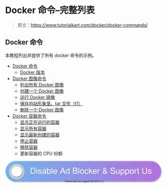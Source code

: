 # Docker 命令–完整列表

> 原文：<https://www.tutorialkart.com/docker/docker-commands/>

## Docker 命令

本教程列出并提供了所有 docker 命令的示例。

*   [Docker 命令](#Docker-Commands)
    *   [Docker 版本](#Docker-Version)
*   [Docker 图像命令](#Docker-Image-Commands)
    *   [列出所有 Docker 图像](#List-all-Docker-Images)
    *   [创建一个 Docker 图像](#Create-a-Docker-Image)
    *   [运行 Docker 镜像](#Run-a-Docker-image)
    *   [保存坞站形象至。tar 文件〔t1〕](#Save-Docker-Image-to-tar-file)
    *   [删除一个 Docker 图像](#Remove-a-Docker-image)
*   [Docker 容器命令](#Docker-Container-Commands)
    *   [显示正在运行的容器](#Show-Running-Containers)
    *   [显示所有容器](#Show-All-Containers)
    *   [显示最新创建的容器](#Show-Latest-Created-Container)
    *   [停止容器](#Stop-Container)
    *   [移除容器](#Remove-Container)
    *   更新容器的 CPU 份额

[![](img/925da31b32d6bc3827932f6c8afb11bb.png)](https://www.tutorialkart.com/)